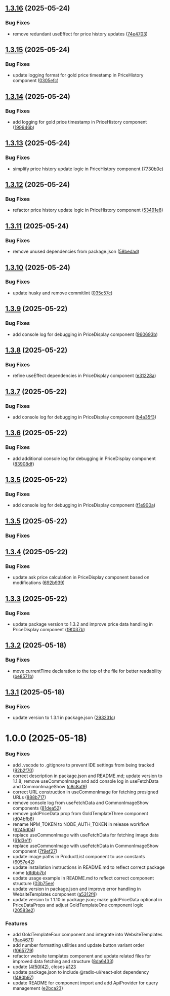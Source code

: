 ## [1.3.16](https://github.com/salehshakib/website-template-package/compare/v1.3.15...v1.3.16) (2025-05-24)


### Bug Fixes

* remove redundant useEffect for price history updates ([74e4703](https://github.com/salehshakib/website-template-package/commit/74e470376b67ffcb024ded729875ef209e566de5))

## [1.3.15](https://github.com/salehshakib/website-template-package/compare/v1.3.14...v1.3.15) (2025-05-24)


### Bug Fixes

* update logging format for gold price timestamp in PriceHistory component ([0305efc](https://github.com/salehshakib/website-template-package/commit/0305efc32edabdcf644e6f8e85b0aade7f485189))

## [1.3.14](https://github.com/salehshakib/website-template-package/compare/v1.3.13...v1.3.14) (2025-05-24)


### Bug Fixes

* add logging for gold price timestamp in PriceHistory component ([199946b](https://github.com/salehshakib/website-template-package/commit/199946bfcc57dafabaf744a0ed381b58a08fd450))

## [1.3.13](https://github.com/salehshakib/website-template-package/compare/v1.3.12...v1.3.13) (2025-05-24)


### Bug Fixes

* simplify price history update logic in PriceHistory component ([7730b0c](https://github.com/salehshakib/website-template-package/commit/7730b0cbfbfc8ab8f447668da52a6260f747ffdb))

## [1.3.12](https://github.com/salehshakib/website-template-package/compare/v1.3.11...v1.3.12) (2025-05-24)


### Bug Fixes

* refactor price history update logic in PriceHistory component ([53491e8](https://github.com/salehshakib/website-template-package/commit/53491e864f897c26a3ac714f36b32ddaf62fb0b4))

## [1.3.11](https://github.com/salehshakib/website-template-package/compare/v1.3.10...v1.3.11) (2025-05-24)


### Bug Fixes

* remove unused dependencies from package.json ([58bedad](https://github.com/salehshakib/website-template-package/commit/58bedade7c1283a7cfe47517ad8383eeadb81785))

## [1.3.10](https://github.com/salehshakib/website-template-package/compare/v1.3.9...v1.3.10) (2025-05-24)


### Bug Fixes

* update husky and remove commitlint ([035c57c](https://github.com/salehshakib/website-template-package/commit/035c57c48c14ac090ffff7b5cd049ec4b8aaaeec))

## [1.3.9](https://github.com/salehshakib/website-template-package/compare/v1.3.8...v1.3.9) (2025-05-22)


### Bug Fixes

* add console log for debugging in PriceDisplay component ([960693b](https://github.com/salehshakib/website-template-package/commit/960693b1c794839bc49d701b22e84ac9366f1a5a))

## [1.3.8](https://github.com/salehshakib/website-template-package/compare/v1.3.7...v1.3.8) (2025-05-22)


### Bug Fixes

* refine useEffect dependencies in PriceDisplay component ([e31228a](https://github.com/salehshakib/website-template-package/commit/e31228ab6e53d4bed1c8c12301f96ca14d7714ad))

## [1.3.7](https://github.com/salehshakib/website-template-package/compare/v1.3.6...v1.3.7) (2025-05-22)


### Bug Fixes

* add console log for debugging in PriceDisplay component ([b4a35f3](https://github.com/salehshakib/website-template-package/commit/b4a35f37a7ea647d32a72e399c21f6a94293dc59))

## [1.3.6](https://github.com/salehshakib/website-template-package/compare/v1.3.5...v1.3.6) (2025-05-22)


### Bug Fixes

* add additional console log for debugging in PriceDisplay component ([83908df](https://github.com/salehshakib/website-template-package/commit/83908dff24d4590e91e187071ca1bb5948d8b705))

## [1.3.5](https://github.com/salehshakib/website-template-package/compare/v1.3.4...v1.3.5) (2025-05-22)


### Bug Fixes

* add console log for debugging in PriceDisplay component ([f1e900a](https://github.com/salehshakib/website-template-package/commit/f1e900a448c4d77ee3f38a81b1d4b96f499447d8))

## [1.3.5](https://github.com/salehshakib/website-template-package/compare/v1.3.4...v1.3.5) (2025-05-22)

### Bug Fixes

## [1.3.4](https://github.com/salehshakib/website-template-package/compare/v1.3.3...v1.3.4) (2025-05-22)

### Bug Fixes

- update ask price calculation in PriceDisplay component based on modifications ([692b939](https://github.com/salehshakib/website-template-package/commit/692b9390f38458ed320a8d0bd958714490411e61))

## [1.3.3](https://github.com/salehshakib/website-template-package/compare/v1.3.2...v1.3.3) (2025-05-22)

### Bug Fixes

- update package version to 1.3.2 and improve price data handling in PriceDisplay component ([f9f037b](https://github.com/salehshakib/website-template-package/commit/f9f037b634a1feb1db5ffa24dab9093819e630eb))

## [1.3.2](https://github.com/salehshakib/website-template-package/compare/v1.3.1...v1.3.2) (2025-05-18)

### Bug Fixes

- move currentTime declaration to the top of the file for better readability ([be8571b](https://github.com/salehshakib/website-template-package/commit/be8571b2f30626ee32518208fb39785ae90a3179))

## [1.3.1](https://github.com/salehshakib/website-template-package/compare/v1.3.0...v1.3.1) (2025-05-18)

### Bug Fixes

- update version to 1.3.1 in package.json ([293231c](https://github.com/salehshakib/website-template-package/commit/293231cc0e22e5374383cf05078d1f557a991abf))

# 1.0.0 (2025-05-18)

### Bug Fixes

- add .vscode to .gitignore to prevent IDE settings from being tracked ([92b2f70](https://github.com/salehshakib/website-template-package/commit/92b2f7010cd6d0ffe1d85805266e97ae90adbc46))
- correct description in package.json and README.md; update version to 1.1.8; remove useCommonImage and add console log in useFetchData and CommonImageShow ([c8c8af9](https://github.com/salehshakib/website-template-package/commit/c8c8af9845b2615268d09531e820a71a874a6e57))
- correct URL construction in useCommonImage for fetching presigned URLs ([888b717](https://github.com/salehshakib/website-template-package/commit/888b7170467b722bb5db49fc304db31378bce5f7))
- remove console log from useFetchData and CommonImageShow components ([81dea52](https://github.com/salehshakib/website-template-package/commit/81dea52b013f6912fd9abdbe8a65e0a79596f067))
- remove goldPriceData prop from GoldTemplateThree component ([d04bfb8](https://github.com/salehshakib/website-template-package/commit/d04bfb8de6099ba3de2268f8e0ed600f13c3e37c))
- rename NPM_TOKEN to NODE_AUTH_TOKEN in release workflow ([6245d04](https://github.com/salehshakib/website-template-package/commit/6245d04578ba9d38c834a5245a9e78eec85af787))
- replace useCommonImage with useFetchData for fetching image data ([61d3e1f](https://github.com/salehshakib/website-template-package/commit/61d3e1f97b72c98d48c158d73d772a3e0cbb0773))
- replace useCommonImage with useFetchData in CommonImageShow component ([7f9ef27](https://github.com/salehshakib/website-template-package/commit/7f9ef276b7fae806777eb3ea192d7f4bd37051bf))
- update image paths in ProductList component to use constants ([6057e42](https://github.com/salehshakib/website-template-package/commit/6057e42c5dd557d167a0782be329616d1607ac94))
- update installation instructions in README.md to reflect correct package name ([dfdbb7b](https://github.com/salehshakib/website-template-package/commit/dfdbb7be9cf71f2f2e89ef27f4ed3a1d259e14f6))
- update usage example in README.md to reflect correct component structure ([03b75ee](https://github.com/salehshakib/website-template-package/commit/03b75eea4d6dbadeb0f6b38abad556664bc4360d))
- update version in package.json and improve error handling in WebsiteTemplates component ([a5312f4](https://github.com/salehshakib/website-template-package/commit/a5312f40541eca9775a7a3609acd937b7562b94e))
- update version to 1.1.10 in package.json; make goldPriceData optional in PriceDataProps and adjust GoldTemplateOne component logic ([20583e2](https://github.com/salehshakib/website-template-package/commit/20583e21f40c985bc743cccc4d41d5528f37bdd6))

### Features

- add GoldTemplateFour component and integrate into WebsiteTemplates ([9ae4671](https://github.com/salehshakib/website-template-package/commit/9ae4671817d5c6c02f5ec74ec36408f2475b7d8a))
- add number formatting utilities and update button variant order ([f065779](https://github.com/salehshakib/website-template-package/commit/f065779a0d7d3d9a1464303d655fd29d6d774cf7))
- refactor website templates component and update related files for improved data fetching and structure ([8da6433](https://github.com/salehshakib/website-template-package/commit/8da6433a0a41871871c1dde48d6f7a2dc0c7ebe8))
- update ([4f50f42](https://github.com/salehshakib/website-template-package/commit/4f50f4286aca12d2b372efafa8b545f259f669d4)), closes [#123](https://github.com/salehshakib/website-template-package/issues/123)
- update package.json to include @radix-ui/react-slot dependency ([f480b97](https://github.com/salehshakib/website-template-package/commit/f480b97efa3f24d23415f823d3f6ebce8af8e877))
- update README for component import and add ApiProvider for query management ([e2bca23](https://github.com/salehshakib/website-template-package/commit/e2bca23f4b313ef9e376408acd5e2f3bd5715412))
